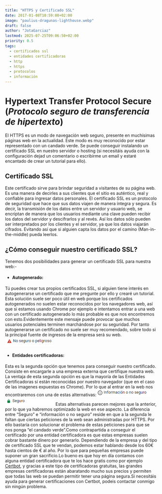 ```yaml
---
title: "HTTPS y Certificado SSL"
date: 2017-01-08T10:59:00+02:00
image: "paulius-dragunas-lighthouse.webp"
draft: false
author: "JotaGarciaz"
lastmod: 2025-07-25T09:06:50+02:00
priority: 0.5
tags:
  - certificados ssl
  - entidades certificadoras
  - http
  - https
  - protocolos
  - información
---
```


# **Hypertext Transfer Protocol Secure** (_Protocolo seguro de transferencia de hipertexto_)

El HTTPS es un modo de navegación web seguro, presente en muchísimas páginas web en la actualidad. Este modo es muy reconocido por estar representado con un candado verde. Se puede conseguir instalando un certificado SSL en nuestro servidor o hosting (si necesitáis ayuda con la configuración dejad un comentario o escribirme un email y estaré encantado de crear un tutorial para ello).

## **Certificado SSL**

Este certificado sirve para brindar seguridad a visitantes de su página web. Es una manera de decirles a sus clientes que el sitio es auténtico, real y confiable para ingresar datos personales. El certificado SSL es un protocolo de seguridad que hace que sus datos viajen de manera íntegra y segura. Es decir, la transmisión de los datos entre un servidor y usuario web, se encriptan de manera que los usuarios mediante una clave pueden recibir los datos del servidor y descifrarlos y al revés. Así los datos sólo pueden ser interpretados por los clientes y el servidor, ya que los datos viajarán cifrados. Evitando así que si alguien capta los datos por el camino (Man-in-the-middle) pueda leerlos.

## **¿Cómo conseguir nuestro certificado SSL?**

Tenemos dos posibilidades para generar un certificado SSL para nuestra web:-

- #### **Autogenerado:**

Tú puedes crear tus propios certificados SSL, si alguien tiene interés en autogenerarse un certificado que me pregunte por ello y crearé un tutorial. Esta solución suele ser poco útil en web porque los certificados autogenerados no suelen estar reconocidos por los navegadores web, así que si estamos usando Chrome por ejemplo e intentamos entrar a una web con un certificado autogenerado lo más probable es que nos encontremos con esto.Evidentemente este mensaje puede provocar que muchos usuarios potenciales terminen marchándose por su seguridad. Por tanto autogenerarse un certificado no suele ser muy recomendado, sobre todo si la principal fuente de ingresos de la empresa será su web.![Google](peligroso.png)

- #### **Entidades certificadoras:**

Esta es la segunda opción que tenemos para conseguir nuestro certificado. Consiste en encargarle a una empresa externa que certifique nuestra web. La ventaja de esta segunda opción es que la mayoría de las Entidades Certificadoras sí están reconocidas por nuestro navegador (que en el caso de las imagenes expuestas es Chrome). Por lo que al entrar en la web nos encontraremos con una de estas alternativas:![Google](no-es-seguro.png)![Google](seguro.png)Estas alternativas parecen mejores que la anterior, por lo que ya habremos optimizado la web en ese aspecto. La diferencia entre “Seguro” e “información o no seguro” reside en que a la segunda le faltan que ciertas peticiones de la web sean administradas por HTTPS. Por ello bastaría con solucionar el problema de estas peticiones para que se nos ponga “el candado verde”.Como contrapartida a conseguir el certificado por una entidad certificadora es que estas empresas suelen cobrar bastante dinero por generarlo. Dependiendo de la empresa y del tipo de certificado SSL que te vendan, podemos estar hablando desde los 60€ hasta cientos de € al año. Por lo que para pequeñas empresas puede suponer un gran sacrificio.Lo bueno es que hoy en día contamos con alguna entidad certificadora que te los hace gratis como por ejemplo [Certbot](https://certbot.eff.org/), y gracias a este tipo de certificadoras gratuitas, las grandes empresas certificadoras están abaratando mucho sus precios y permiten que todas las web se puedan permitir tener una página segura.Si necesitáis ayuda para generar certificaciones con Certbot, podeis contactar conmigo sin ningún problema.
